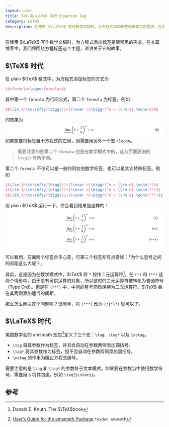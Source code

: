 ```yaml
---
layout: post
title: TeX 和 LaTeX 中的 Equation Tag
category: LaTeX
description: 在使用 $\LaTeX$ 写作数学文稿时，为方程式添加标签是很常见的需求，在本篇博客中，我们将围绕方程标签这个主题，讲讲关于它的故事。
---
```


在使用 $\LaTeX$ 写作数学文稿时，为方程式添加标签是很常见的需求，在本篇博客中，我们将围绕方程标签这个主题，讲讲关于它的故事。

## $\TeX$ 时代

在 plain $\TeX$ 格式中，为方程式添加标签的方式为

```tex
$$<formula>\eqno<formula>$$
```

其中第一个 `formula` 为行间公式，第二个 `formula` 为标签。例如
```tex
$$\lim_{n\to\infty}\biggl(1+{1\over n}\biggr)^n = {\rm e}.\eqno(8)$$
```
的效果为
![](/images/equation-tag-in-tex-and-latex/eqno.png)
如果想要将标签置于方程式的左侧，则需要用另外一个宏 `\leqno`。

> 需要注意的是第二个 `formula` 也是在数学模式中的，这与后面要说的 `\tag{}` 有所不同。

第二个 `formula` 不仅可以是一般的阿拉伯数字标签，也可以是其它特殊标签。例如

```tex
$$\lim_{n\to\infty}\biggl(1+{1\over n}\biggr)^n = {\rm e}.\eqno(*)$$
$$\lim_{n\to\infty}\biggl(1+{1\over n}\biggr)^n = {\rm e}.\eqno(**)$$
$$\lim_{n\to\infty}\biggl(1+{1\over n}\biggr)^n = {\rm e}.\eqno(***)$$
```
用 plain $\TeX$ 运行一下，你会看到结果是这样的：
![](/images/equation-tag-in-tex-and-latex/eqno-star.png)

可以看到，前面两个标签合乎心意，可第三个标签却有点奇怪：「为什么星号之间的间距这么大呢？」

其实，这是因为在数学模式中，$\TeX$ 将 `*` 视作二元运算符[^binary-operations]。在 `(*)` 和 `(**)` 这两个情形中，由于没有可供运算的对象，所以这时的二元运算符被转化为普通符号（Type Ord）。但是在 `(***)` 中，中间的星号仍然保持为二元运算符，$\TeX$ 会在其两侧添加适当的间距。

[^binary-operations]: Donald E. Knuth. The $\TeX$book

那么怎么解决这个问题呢？很简单，将 `(***)` 改为 `(*{*}*)` 就可以了。

## $\LaTeX$ 时代

美国数学会的 amsmath 宏包[^amsmath]定义了三个宏：`\tag`、`\tag*` 以及 `\notag`。

[^amsmath]: [User’s Guide for the amsmath Package](https://www.ctan.org/pkg/amsmath) `texdoc amsmath`

+ `\tag` 将其参数作为标签，并且会自动在参数两侧添加圆括号。
+ `\tag*` 将其参数作为标签，但不会自动在参数两侧添加圆括号。
+ `\notag` 的作用为阻止方程式编号。

需要注意的是 `\tag` 和 `\tag*` 的参数处于文本模式，如果要在参数当中使用数学符号，需要用 `$` 将其包裹，例如 `\tag{$\star$}`。





## 参考
<div id="footnotes"><div>
